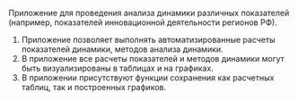 Приложение для проведения анализа динамики различных показателей (например, показателей инновационной деятельности регионов РФ).
1. Приложение позволяет выполнять автоматизированные расчеты показателей динамики, методов анализа динамики.
2. В приложение все расчеты показателей и методов динамики могут быть визуализированы в таблицах и на графиках.
3. В приложении присутствуют функции сохранения как расчетных таблиц, так и построенных графиков. 
